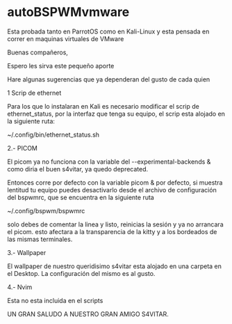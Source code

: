 # autoBSPWMvmware

Esta probada tanto en ParrotOS como en Kali-Linux
y esta pensada en correr en maquinas virtuales de VMware

Buenas compañeros,

Espero les sirva este pequeño aporte

Hare algunas sugerencias que ya dependeran del gusto de cada quien

1 Scrip de ethernet

Para los que lo instalaran en Kali es necesario modificar el scrip de ethernet_status, por la interfaz que tenga su equipo,
el scrip esta alojado en la siguiente ruta:

~/.config/bin/ethernet_status.sh

2.- PICOM

El picom ya no funciona con la variable del
--experimental-backends &
como diria el buen s4vitar, ya quedo deprecated.

Entonces corre por defecto con la variable
picom &
por defecto, si muestra lentitud tu equipo puedes desactivarlo desde el archivo de configuración del bspwmrc, que se encuentra en la siguiente ruta

~/.config/bspwm/bspwmrc

solo debes de comentar la linea y listo, reinicias la sesión y ya no arrancara el picom.
esto afectara a la transparencia de la kitty y a los bordeados de las mismas terminales.

3.- Wallpaper

El wallpaper de nuestro queridisimo s4vitar esta alojado en una carpeta en el Desktop.
La configuración del mismo es al gusto.

4.- Nvim

Esta no esta incluida en el scripts

UN GRAN SALUDO A NUESTRO GRAN AMIGO S4VITAR.
